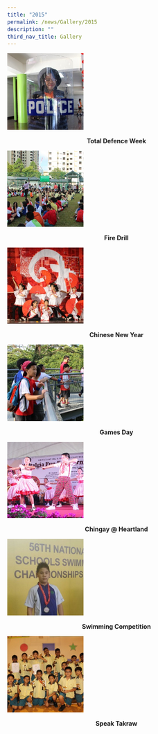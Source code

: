 ```yaml
---
title: "2015"
permalink: /news/Gallery/2015
description: ""
third_nav_title: Gallery
---
```

<p><a href="https://www.flickr.com/photos/brpspics/sets/72157651383573995/">
<img style="width: 35%;" src="/images/tdd15.jpg" />
</a></p>
<p class="fl-heading" style="text-align: center;"><strong><span class="fl-heading-text">Total Defence Week</span></strong></p>

<p><a href="https://www.flickr.com/photos/brpspics/sets/72157650964945820/">
<img style="width: 35%;" src="/images/fd15.jpg" />
</a></p>
<p class="fl-heading" style="text-align: center;"><strong><span class="fl-heading-text">Fire Drill</span></strong></p>

<p><a href="https://www.flickr.com/photos/brpspics/sets/72157650959887179/">
<img style="width: 35%;" src="/images/cny15.jpg" />
</a></p>
<p class="fl-heading" style="text-align: center;"><strong><span class="fl-heading-text">Chinese New Year</span></strong></p>

<p><a href="https://www.flickr.com/photos/brpspics/sets/72157651311646936/">
<img style="width: 35%;" src="/images/gd15.jpg" />
</a></p>
<p class="fl-heading" style="text-align: center;"><strong><span class="fl-heading-text">Games Day</span></strong></p>

<p><a href="https://www.flickr.com/photos/brpspics/sets/72157652312755448/">
<img style="width: 35%;" src="/images/cg15.jpg" />
</a></p>
<p class="fl-heading" style="text-align: center;"><strong><span class="fl-heading-text">Chingay @ Heartland</span></strong></p>

<p><a href="https://www.flickr.com/photos/brpspics/sets/72157652258310895/">
<img style="width: 35%;" src="/images/swim15.jpg" />
</a></p>
<p class="fl-heading" style="text-align: center;"><strong><span class="fl-heading-text">Swimming Competition</span></strong></p>

<p><a href="https://www.flickr.com/photos/brpspics/sets/72157652303946839/">
<img style="width: 35%;" src="/images/st15.jpg" />
</a></p>
<p class="fl-heading" style="text-align: center;"><strong><span class="fl-heading-text">Speak Takraw</span></strong></p>